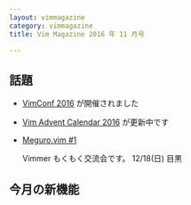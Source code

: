 ```yaml
---
layout: vimmagazine
category: vimmagazine
title: Vim Magazine 2016 年 11 月号

---
```


## 話題

*   [VimConf 2016](http://vimconf.vim-jp.org/2016/) が開催されました
*   [Vim Advent Calendar 2016](http://qiita.com/advent-calendar/2016/vim) が更新中です
*   [Meguro.vim #1](https://megurovim.connpass.com/event/46044/)

    Vimmer もくもく交流会です。 12/18(日) 目黒

## 今月の新機能
